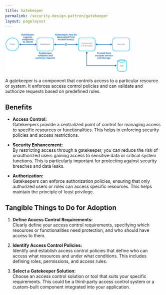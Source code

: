 ```yaml
---
title: Gatekeeper 
permalink: /security-design-pattren/gatekeeper
layout: pagelayout
---
```


![Gatekeeper](./../../pictures/Gatekeeper.png)

A gatekeeper is a component that controls access to a particular resource or system. It enforces access control policies and can validate and authorize requests based on predefined rules.

## Benefits

- **Access Control:**  
  Gatekeepers provide a centralized point of control for managing access to specific resources or functionalities. This helps in enforcing security policies and access restrictions.

- **Security Enhancement:**  
  By restricting access through a gatekeeper, you can reduce the risk of unauthorized users gaining access to sensitive data or critical system functions. This is particularly important for protecting against security breaches and data leaks.

- **Authorization:**  
  Gatekeepers can enforce authorization policies, ensuring that only authorized users or roles can access specific resources. This helps maintain the principle of least privilege.

## Tangible Things to Do for Adoption

1. **Define Access Control Requirements:**  
   Clearly define your access control requirements, specifying which resources or functionalities need protection, and who should have access to them.

2. **Identify Access Control Policies:**  
   Identify and establish access control policies that define who can access what resources and under what conditions. This includes defining roles, permissions, and access rules.

3. **Select a Gatekeeper Solution:**  
   Choose an access control solution or tool that suits your specific requirements. This could be a third-party access control system or a custom-built component integrated into your application.
